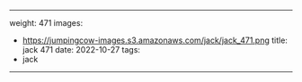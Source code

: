 
---
weight: 471
images:
- https://jumpingcow-images.s3.amazonaws.com/jack/jack_471.png
title: jack 471
date: 2022-10-27
tags:
- jack
---
